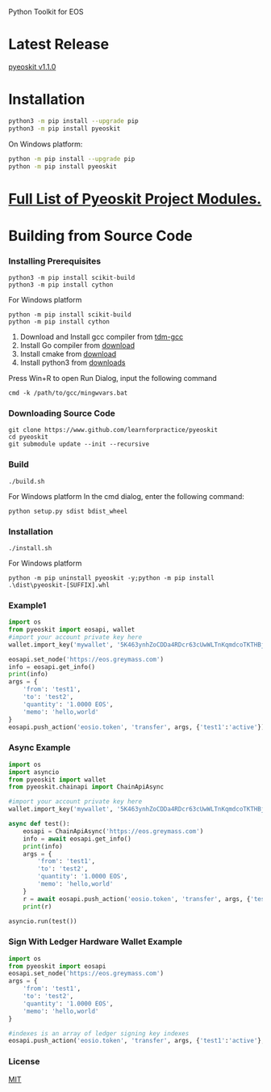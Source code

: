 Python Toolkit for EOS

# Latest Release

[pyeoskit v1.1.0](https://github.com/learnforpractice/pyeoskit/releases)

# Installation

```bash
python3 -m pip install --upgrade pip
python3 -m pip install pyeoskit
```

On Windows platform:

```bash
python -m pip install --upgrade pip
python -m pip install pyeoskit
```

# [Full List of Pyeoskit Project Modules.](https://learnforpractice.github.io/pyeoskit/#/MODULES?id=pyeoskit-modules)

# Building from Source Code

### Installing Prerequisites

```
python3 -m pip install scikit-build
python3 -m pip install cython
```

For Windows platform

```
python -m pip install scikit-build
python -m pip install cython
```

1. Download and Install gcc compiler from [tdm-gcc](https://jmeubank.github.io/tdm-gcc)
2. Install Go compiler from [download](https://golang.org/doc/install#download)
3. Install cmake from [download](https://cmake.org/download)
4. Install python3 from [downloads](https://www.python.org/downloads/windows/)

Press Win+R to open Run Dialog, input the following command
```
cmd -k /path/to/gcc/mingwvars.bat
```

### Downloading Source Code

```
git clone https://www.github.com/learnforpractice/pyeoskit
cd pyeoskit
git submodule update --init --recursive
```

### Build
```
./build.sh
```

For Windows platform
In the cmd dialog, enter the following command:
```
python setup.py sdist bdist_wheel
```

### Installation

```
./install.sh
```

For Windows platform
```
python -m pip uninstall pyeoskit -y;python -m pip install .\dist\pyeoskit-[SUFFIX].whl
```

### Example1
```python
import os
from pyeoskit import eosapi, wallet
#import your account private key here
wallet.import_key('mywallet', '5K463ynhZoCDDa4RDcr63cUwWLTnKqmdcoTKTHBjqoKfv4u5V7p')

eosapi.set_node('https://eos.greymass.com')
info = eosapi.get_info()
print(info)
args = {
    'from': 'test1',
    'to': 'test2',
    'quantity': '1.0000 EOS',
    'memo': 'hello,world'
}
eosapi.push_action('eosio.token', 'transfer', args, {'test1':'active'})
```

### Async Example
```python
import os
import asyncio
from pyeoskit import wallet
from pyeoskit.chainapi import ChainApiAsync

#import your account private key here
wallet.import_key('mywallet', '5K463ynhZoCDDa4RDcr63cUwWLTnKqmdcoTKTHBjqoKfv4u5V7p')

async def test():
    eosapi = ChainApiAsync('https://eos.greymass.com')
    info = await eosapi.get_info()
    print(info)
    args = {
        'from': 'test1',
        'to': 'test2',
        'quantity': '1.0000 EOS',
        'memo': 'hello,world'
    }
    r = await eosapi.push_action('eosio.token', 'transfer', args, {'test1':'active'})
    print(r)

asyncio.run(test())
```

### Sign With Ledger Hardware Wallet Example
```python
import os
from pyeoskit import eosapi
eosapi.set_node('https://eos.greymass.com')
args = {
    'from': 'test1',
    'to': 'test2',
    'quantity': '1.0000 EOS',
    'memo': 'hello,world'
}

#indexes is an array of ledger signing key indexes
eosapi.push_action('eosio.token', 'transfer', args, {'test1':'active'}, indexes=[0])
```

### License
[MIT](./LICENSE)

